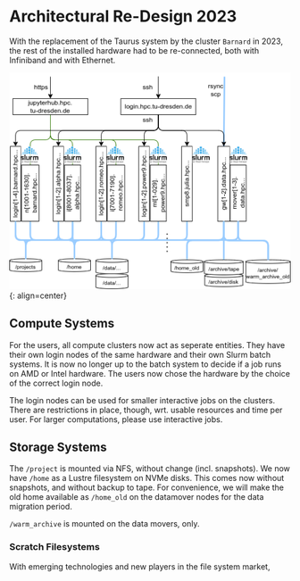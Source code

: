 # Architectural Re-Design 2023

With the replacement of the Taurus system by the cluster `Barnard` in 2023,
the rest of the installed hardware had to be re-connected, both with
Infiniband and with Ethernet.

![Architecture overview 2023](../jobs_and_resources/misc/architecture_2023.png)
{: align=center}

## Compute Systems

For the users, all compute clusters now act as seperate entities. They have their own
login nodes of the same hardware and their own Slurm batch systems. It is now no longer up
to the batch system to decide if a job runs on AMD or Intel hardware. The users now chose
the hardware by the choice of the correct login node.

The login nodes can be used for smaller interactive jobs on the clusters. There are
restrictions in place, though, wrt. usable resources and time per user. For larger
computations, please use interactive jobs.

## Storage Systems

The `/project` is mounted via NFS, without change (incl. snapshots). We now have `/home`
as a Lustre filesystem on NVMe disks. This comes now without snapshots, and without backup
to tape. For convenience, we will make the old home available as `/home_old` on the
datamover nodes for the data migration period.

`/warm_archive` is mounted on the data movers, only.

### Scratch Filesystems

With emerging technologies and new players in the file system market,
